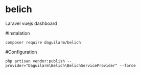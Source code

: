 # belich
Laravel vuejs dashboard

#Instalation

`composer require daguilarm/belich`

#Configuration 

`php artisan vendor:publish --provider="Daguilarm\Belich\BelichServiceProvider" --force`
